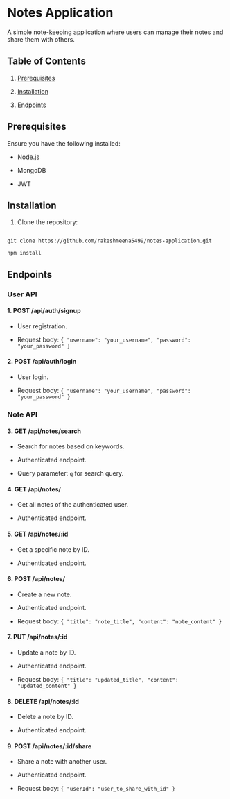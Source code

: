 
# Notes Application

  

A simple note-keeping application where users can manage their notes and share them with others.

  

## Table of Contents

  

1. [Prerequisites](#prerequisites)

2. [Installation](#installation)

3. [Endpoints](#endpoints)

  

## Prerequisites

  

Ensure you have the following installed:

  

- Node.js

- MongoDB

- JWT

  

## Installation

  

1. Clone the repository:

  

```

git clone https://github.com/rakeshmeena5499/notes-application.git

npm install

```

  
  

## Endpoints

  

### User API

  

#### 1. **POST /api/auth/signup**

- User registration.

- Request body: `{ "username": "your_username", "password": "your_password" }`

  

#### 2. **POST /api/auth/login**

- User login.

- Request body: `{ "username": "your_username", "password": "your_password" }`

  

### Note API

  

#### 3. **GET /api/notes/search**

- Search for notes based on keywords.

- Authenticated endpoint.

- Query parameter: `q` for search query.

  

#### 4. **GET /api/notes/**

- Get all notes of the authenticated user.

- Authenticated endpoint.

  

#### 5. **GET /api/notes/:id**

- Get a specific note by ID.

- Authenticated endpoint.

  

#### 6. **POST /api/notes/**

- Create a new note.

- Authenticated endpoint.

- Request body: `{ "title": "note_title", "content": "note_content" }`

  

#### 7. **PUT /api/notes/:id**

- Update a note by ID.

- Authenticated endpoint.

- Request body: `{ "title": "updated_title", "content": "updated_content" }`

  

#### 8. **DELETE /api/notes/:id**

- Delete a note by ID.

- Authenticated endpoint.

  

#### 9. **POST /api/notes/:id/share**

- Share a note with another user.

- Authenticated endpoint.

- Request body: `{ "userId": "user_to_share_with_id" }`

